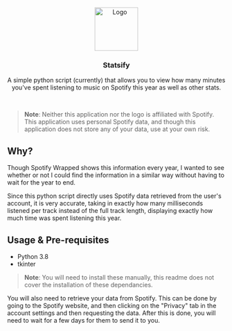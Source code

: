 <br>
<p align="center">
  <a href="https://github.com/ohashizu/Statsify">
    <img src="https://raw.githubusercontent.com/ohashizu/Statsify/master/assets/img/SpotiStats.png" alt="Logo" width="100" height="100">
  </a>

  <h3 align="center">Statsify</h3>

  <p align="center">
    A simple python script (currently) that allows you to view how many minutes you've spent listening to music on Spotify this year as well as other stats.
  </p>
</p>

<br>

> **Note**: Neither this application nor the logo is affiliated with Spotify. This application uses personal Spotify data, and though this application does not store any of your data, use at your own risk.

## Why?

Though Spotify Wrapped shows this information every year, I wanted to see whether or not I could find the information in a similar way without having to wait for the year to end.

Since this python script directly uses Spotify data retrieved from the user's account, it is very accurate, taking in exactly how many milliseconds listened per track instead of the full track length, displaying exactly how much time was spent listening this year.

## Usage & Pre-requisites

 - Python 3.8
 - tkinter

 > **Note**: You will need to install these manually, this readme does not cover the installation of these dependancies.

You will also need to retrieve your data from Spotify. This can be done by going to the Spotify website, and then clicking on the "Privacy" tab in the account settings and then 
requesting the data. After this is done, you will need to wait for a few days for them to send it to you.